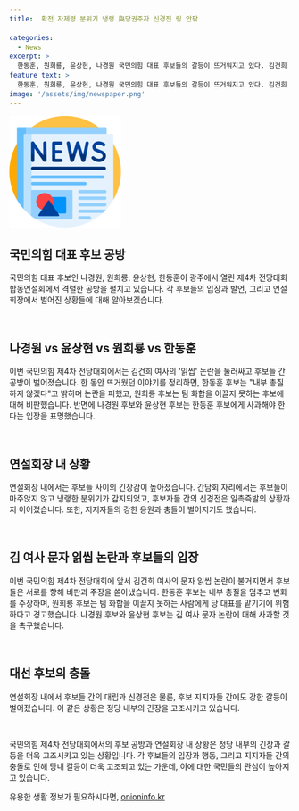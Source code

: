 ```yaml
---
title:  확전 자제령 분위기 냉랭 與당권주자 신경전 링 안팎

categories:
  - News
excerpt: >
  한동훈, 원희룡, 윤상현, 나경원 국민의힘 대표 후보들의 갈등이 뜨거워지고 있다. 김건희 여사의 문자를 무시한 논란을 둘러싼 공방에서 후보들은 서로 비판을 이어갔다. 특히, 국민의힘 전당대회를 앞두고 각 후보들의 입장 차이가 부각되고 있으며, 합동연설회에서는 지지자들 간의 충돌도 발생했다. 이번 사태로 국민의힘의 내부 갈등이 고조되고 있으며, 정당의 통일된 이미지를 유지하기 어려운 상황임을 확인할 수 있다. 다음 단계에 대한 관심이 높아질 전망이다.
feature_text: >
  한동훈, 원희룡, 윤상현, 나경원 국민의힘 대표 후보들의 갈등이 뜨거워지고 있다. 김건희 여사의 문자를 무시한 논란을 둘러싼 공방에서 후보들은 서로 비판을 이어갔다. 특히, 국민의힘 전당대회를 앞두고 각 후보들의 입장 차이가 부각되고 있으며, 합동연설회에서는 지지자들 간의 충돌도 발생했다. 이번 사태로 국민의힘의 내부 갈등이 고조되고 있으며, 정당의 통일된 이미지를 유지하기 어려운 상황임을 확인할 수 있다. 다음 단계에 대한 관심이 높아질 전망이다.
image: '/assets/img/newspaper.png'
---
```


<p><img src="/assets/img/newspaper.png" alt="kimp 속보" /></p>

<h2 data-ke-size="size26">국민의힘 대표 후보 공방</h2>

<p>국민의힘 대표 후보인 나경원, 원희룡, 윤상현, 한동훈이 광주에서 열린 제4차 전당대회 합동연설회에서 격렬한 공방을 펼치고 있습니다. 각 후보들의 입장과 발언, 그리고 연설회장에서 벌어진 상황들에 대해 알아보겠습니다.</p>

<p data-ke-size="size16">&nbsp;</p>

<h2 data-ke-size="size24">나경원 vs 윤상현 vs 원희룡 vs 한동훈</h2>

<p>이번 국민의힘 제4차 전당대회에서는 김건희 여사의 '읽씹' 논란을 둘러싸고 후보들 간 공방이 벌어졌습니다. 한 동안 뜨거웠던 이야기를 정리하면, 한동훈 후보는 "내부 총질하지 않겠다"고 밝히며 논란을 피했고, 원희룡 후보는 팀 화합을 이끌지 못하는 후보에 대해 비판했습니다. 반면에 나경원 후보와 윤상현 후보는 한동훈 후보에게 사과해야 한다는 입장을 표명했습니다.</p>

<p data-ke-size="size16">&nbsp;</p>

<h2 data-ke-size="size24">연설회장 내 상황</h2>

<p>연설회장 내에서는 후보들 사이의 긴장감이 높아졌습니다. 간담회 자리에서는 후보들이 마주앉지 않고 냉랭한 분위기가 감지되었고, 후보자들 간의 신경전은 일촉즉발의 상황까지 이어졌습니다. 또한, 지지자들의 강한 응원과 충돌이 벌어지기도 했습니다.</p>

<p data-ke-size="size16">&nbsp;</p>

<h2 data-ke-size="size24">김 여사 문자 읽씹 논란과 후보들의 입장</h2>

<p>이번 국민의힘 제4차 전당대회에 앞서 김건희 여사의 문자 읽씹 논란이 불거지면서 후보들은 서로를 향해 비판과 주장을 쏟아냈습니다. 한동훈 후보는 내부 총질을 멈추고 변화를 주장하며, 원희룡 후보는 팀 화합을 이끌지 못하는 사람에게 당 대표를 맡기기에 위험하다고 경고했습니다. 나경원 후보와 윤상현 후보는 김 여사 문자 논란에 대해 사과할 것을 촉구했습니다.</p>

<p data-ke-size="size16">&nbsp;</p>

<h2 data-ke-size="size24">대선 후보의 충돌</h2>

<p>연설회장 내에서 후보들 간의 대립과 신경전은 물론, 후보 지지자들 간에도 강한 갈등이 벌어졌습니다. 이 같은 상황은 정당 내부의 긴장을 고조시키고 있습니다.</p>

<p data-ke-size="size16">&nbsp;</p>

<p>국민의힘 제4차 전당대회에서의 후보 공방과 연설회장 내 상황은 정당 내부의 긴장과 갈등을 더욱 고조시키고 있는 상황입니다. 각 후보들의 입장과 행동, 그리고 지지자들 간의 충돌로 인해 당내 갈등이 더욱 고조되고 있는 가운데, 이에 대한 국민들의 관심이 높아지고 있습니다.</p>
유용한 생활 정보가 필요하시다면, <a href="https://onioninfo.kr" rel="dofollow">onioninfo.kr</a>


